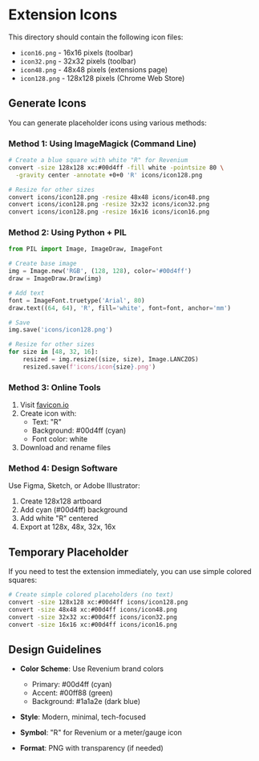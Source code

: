 # Extension Icons

This directory should contain the following icon files:

- `icon16.png` - 16x16 pixels (toolbar)
- `icon32.png` - 32x32 pixels (toolbar)
- `icon48.png` - 48x48 pixels (extensions page)
- `icon128.png` - 128x128 pixels (Chrome Web Store)

## Generate Icons

You can generate placeholder icons using various methods:

### Method 1: Using ImageMagick (Command Line)

```bash
# Create a blue square with white "R" for Revenium
convert -size 128x128 xc:#00d4ff -fill white -pointsize 80 \
  -gravity center -annotate +0+0 'R' icons/icon128.png

# Resize for other sizes
convert icons/icon128.png -resize 48x48 icons/icon48.png
convert icons/icon128.png -resize 32x32 icons/icon32.png
convert icons/icon128.png -resize 16x16 icons/icon16.png
```

### Method 2: Using Python + PIL

```python
from PIL import Image, ImageDraw, ImageFont

# Create base image
img = Image.new('RGB', (128, 128), color='#00d4ff')
draw = ImageDraw.Draw(img)

# Add text
font = ImageFont.truetype('Arial', 80)
draw.text((64, 64), 'R', fill='white', font=font, anchor='mm')

# Save
img.save('icons/icon128.png')

# Resize for other sizes
for size in [48, 32, 16]:
    resized = img.resize((size, size), Image.LANCZOS)
    resized.save(f'icons/icon{size}.png')
```

### Method 3: Online Tools

1. Visit [favicon.io](https://favicon.io/favicon-generator/)
2. Create icon with:
   - Text: "R"
   - Background: #00d4ff (cyan)
   - Font color: white
3. Download and rename files

### Method 4: Design Software

Use Figma, Sketch, or Adobe Illustrator:
1. Create 128x128 artboard
2. Add cyan (#00d4ff) background
3. Add white "R" centered
4. Export at 128x, 48x, 32x, 16x

## Temporary Placeholder

If you need to test the extension immediately, you can use simple colored squares:

```bash
# Create simple colored placeholders (no text)
convert -size 128x128 xc:#00d4ff icons/icon128.png
convert -size 48x48 xc:#00d4ff icons/icon48.png
convert -size 32x32 xc:#00d4ff icons/icon32.png
convert -size 16x16 xc:#00d4ff icons/icon16.png
```

## Design Guidelines

- **Color Scheme**: Use Revenium brand colors
  - Primary: #00d4ff (cyan)
  - Accent: #00ff88 (green)
  - Background: #1a1a2e (dark blue)

- **Style**: Modern, minimal, tech-focused
- **Symbol**: "R" for Revenium or a meter/gauge icon
- **Format**: PNG with transparency (if needed)
